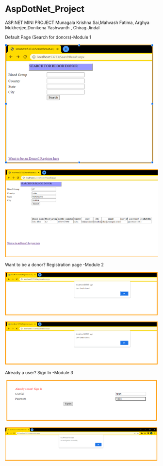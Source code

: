 # AspDotNet_Project
ASP.NET MINI PROJECT
Munagala Krishna Sai,Mahvash Fatima, Arghya Mukherjee,Donikena Yashwanth , Chirag Jindal

Default Page (Search for donors)-Module 1

![defaultPage]( Defaultmini.png)

![SearchResult](searchResult.png)


Want to be a donor? Registration page -Module 2
 
![Register](registerSuccess.png)


![SucessfulRegister](registerSuccess.png)


Already a user? Sign In -Module 3

![SignIn]( https://github.com/ChiragJindal21/AspDotNet_Project/blob/main/signIn.png)

![signInsucess](https://github.com/ChiragJindal21/AspDotNet_Project/blob/main/signInsuccess.png)


